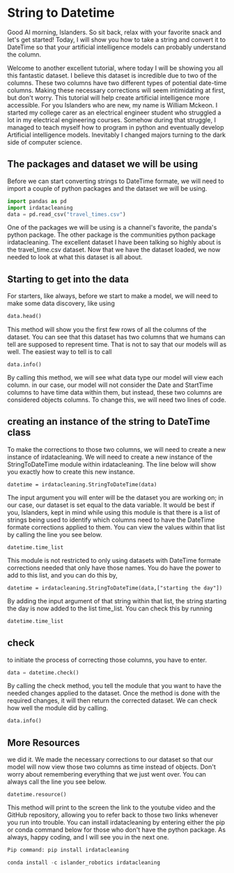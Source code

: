 # String to Datetime

Good AI morning, Islanders. So sit back, relax with your favorite snack and let's get started! Today, I will show you how to take a string and convert it to DateTime so that your artificial intelligence models can probably understand the column.

Welcome to another excellent tutorial, where today I will be showing you all this fantastic dataset. I believe this dataset is incredible due to two of the columns. These two columns have two different types of potential date-time columns. Making these necessary corrections will seem intimidating at first, but don't worry. This tutorial will help create artificial intelligence more accessible. For you Islanders who are new, my name is William Mckeon. I started my college carer as an electrical engineer student who struggled a lot in my electrical engineering courses. Somehow during that struggle, I managed to teach myself how to program in python and eventually develop Artificial intelligence models. Inevitably I changed majors turning to the dark side of computer science.

## The packages and dataset we will be using

Before we can start converting strings to DateTime formate, we will need to import a couple of python packages and the dataset we will be using.

```python
import pandas as pd
import irdatacleaning
data = pd.read_csv("travel_times.csv")

```

One of the packages we will be using is a channel's favorite, the panda's python package. The other package is the communities python package irdatacleaning. The excellent dataset I have been talking so highly about is the travel_time.csv dataset. Now that we have the dataset loaded, we now needed to look at what this dataset is all about.

## Starting to get into the data

For starters, like always, before we start to make a model, we will need to make some data discovery, like using

```python
data.head()

```

This method will show you the first few rows of all the columns of the dataset. You can see that this dataset has two columns that we humans can tell are supposed to represent time. That is not to say that our models will as well. The easiest way to tell is to call

```
data.info()

```

By calling this method, we will see what data type our model will view each column. in our case, our model will not consider the Date and StartTime columns to have time data within them, but instead, these two columns are considered objects columns. To change this, we will need two lines of code.

## creating an instance of the string to DateTime class

To make the corrections to those two columns, we will need to create a new instance of irdatacleaning. We will need to create a new instance of the StringToDateTime module within irdatacleaning. The line below will show you exactly how to create this new instance.

```
datetime = irdatacleaning.StringToDateTime(data)

```

The input argument you will enter will be the dataset you are working on; in our case, our dataset is set equal to the data variable. It would be best if you, Islanders, kept in mind while using this module is that there is a list of strings being used to identify which columns need to have the DateTime formate corrections applied to them. You can view the values within that list by calling the line you see below.

```
datetime.time_list

```

This module is not restricted to only using datasets with DateTime formate corrections needed that only have those names. You do have the power to add to this list, and you can do this by,

```
datetime = irdatacleaning.StringToDateTime(data,["starting the day"])

```

By adding the input argument of that string within that list, the string starting the day is now added to the list time_list. You can check this by running

```python
datetime.time_list

```

## check

to initiate the process of correcting those columns, you have to enter.

```python
data = datetime.check()

```

By calling the check method, you tell the module that you want to have the needed changes applied to the dataset. Once the method is done with the required changes, it will then return the corrected dataset. We can check how well the module did by calling.

```python
data.info()

```

## More Resources

we did it. We made the necessary corrections to our dataset so that our model will now view those two columns as time instead of objects. Don't worry about remembering everything that we just went over. You can always call the line you see below.

```
datetime.resource()

```

This method will print to the screen the link to the youtube video and the GitHub repository, allowing you to refer back to those two links whenever you run into trouble.
You can install irdatacleaning by entering either the pip or conda command below for those who don't have the python package. As always, happy coding, and I will see you in the next one.

```python
Pip command: pip install irdatacleaning
```

```python
conda install -c islander_robotics irdatacleaning
```
